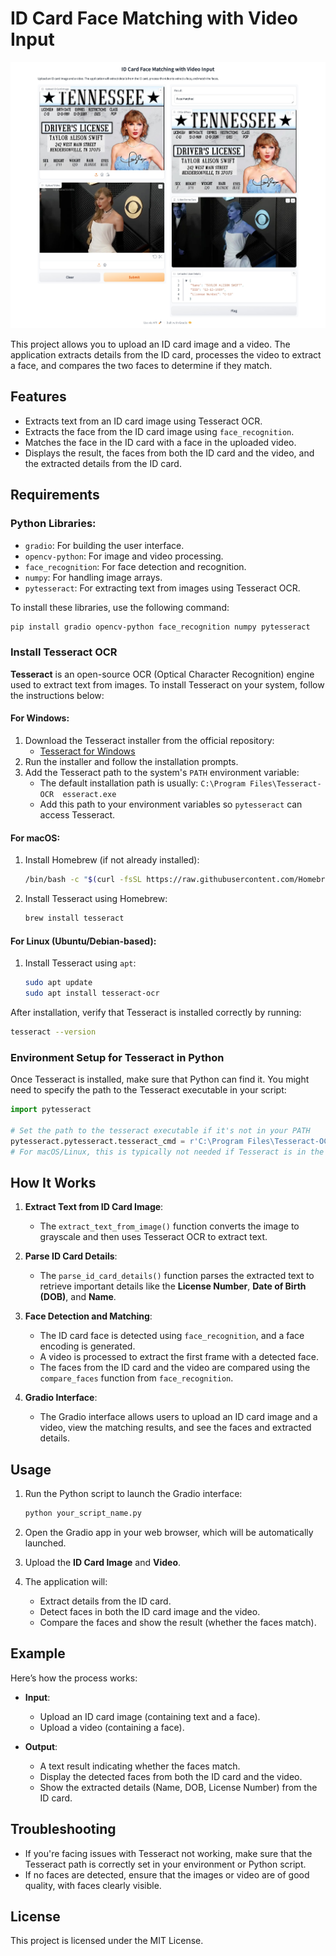 
# ID Card Face Matching with Video Input

![example](./samples/example.jpg)


This project allows you to upload an ID card image and a video. The application extracts details from the ID card, processes the video to extract a face, and compares the two faces to determine if they match.

## Features
- Extracts text from an ID card image using Tesseract OCR.
- Extracts the face from the ID card image using `face_recognition`.
- Matches the face in the ID card with a face in the uploaded video.
- Displays the result, the faces from both the ID card and the video, and the extracted details from the ID card.

## Requirements

### Python Libraries:
- `gradio`: For building the user interface.
- `opencv-python`: For image and video processing.
- `face_recognition`: For face detection and recognition.
- `numpy`: For handling image arrays.
- `pytesseract`: For extracting text from images using Tesseract OCR.

To install these libraries, use the following command:

```bash
pip install gradio opencv-python face_recognition numpy pytesseract
```

### Install Tesseract OCR

**Tesseract** is an open-source OCR (Optical Character Recognition) engine used to extract text from images. To install Tesseract on your system, follow the instructions below:

#### For Windows:
1. Download the Tesseract installer from the official repository:
   - [Tesseract for Windows](https://github.com/tesseract-ocr/tesseract/wiki)
2. Run the installer and follow the installation prompts.
3. Add the Tesseract path to the system's `PATH` environment variable:
   - The default installation path is usually: `C:\Program Files\Tesseract-OCR	esseract.exe`
   - Add this path to your environment variables so `pytesseract` can access Tesseract.

#### For macOS:
1. Install Homebrew (if not already installed):
   ```bash
   /bin/bash -c "$(curl -fsSL https://raw.githubusercontent.com/Homebrew/install/HEAD/install.sh)"
   ```
2. Install Tesseract using Homebrew:
   ```bash
   brew install tesseract
   ```

#### For Linux (Ubuntu/Debian-based):
1. Install Tesseract using `apt`:
   ```bash
   sudo apt update
   sudo apt install tesseract-ocr
   ```

After installation, verify that Tesseract is installed correctly by running:

```bash
tesseract --version
```

### Environment Setup for Tesseract in Python

Once Tesseract is installed, make sure that Python can find it. You might need to specify the path to the Tesseract executable in your script:

```python
import pytesseract

# Set the path to the tesseract executable if it's not in your PATH
pytesseract.pytesseract.tesseract_cmd = r'C:\Program Files\Tesseract-OCR	esseract.exe'  # For Windows
# For macOS/Linux, this is typically not needed if Tesseract is in the system PATH
```

## How It Works

1. **Extract Text from ID Card Image**: 
   - The `extract_text_from_image()` function converts the image to grayscale and then uses Tesseract OCR to extract text.
   
2. **Parse ID Card Details**:
   - The `parse_id_card_details()` function parses the extracted text to retrieve important details like the **License Number**, **Date of Birth (DOB)**, and **Name**.
   
3. **Face Detection and Matching**:
   - The ID card face is detected using `face_recognition`, and a face encoding is generated.
   - A video is processed to extract the first frame with a detected face.
   - The faces from the ID card and the video are compared using the `compare_faces` function from `face_recognition`.

4. **Gradio Interface**:
   - The Gradio interface allows users to upload an ID card image and a video, view the matching results, and see the faces and extracted details.

## Usage

1. Run the Python script to launch the Gradio interface:

   ```bash
   python your_script_name.py
   ```

2. Open the Gradio app in your web browser, which will be automatically launched.
3. Upload the **ID Card Image** and **Video**.
4. The application will:
   - Extract details from the ID card.
   - Detect faces in both the ID card image and the video.
   - Compare the faces and show the result (whether the faces match).

## Example

Here’s how the process works:

- **Input**:
  - Upload an ID card image (containing text and a face).
  - Upload a video (containing a face).
  
- **Output**:
  - A text result indicating whether the faces match.
  - Display the detected faces from both the ID card and the video.
  - Show the extracted details (Name, DOB, License Number) from the ID card.

## Troubleshooting

- If you're facing issues with Tesseract not working, make sure that the Tesseract path is correctly set in your environment or Python script.
- If no faces are detected, ensure that the images or video are of good quality, with faces clearly visible.

## License

This project is licensed under the MIT License.
